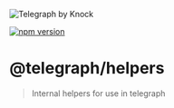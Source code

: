 ![Telegraph by Knock](https://github.com/knocklabs/telegraph/assets/29106675/9b5022e3-b02c-4582-ba57-3d6171e45e44)

[![npm version](https://img.shields.io/npm/v/@telegraph/helpers.svg)](https://www.npmjs.com/package/@telegraph/helpers)

# @telegraph/helpers
> Internal helpers for use in telegraph


